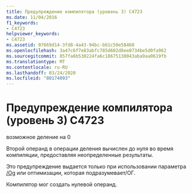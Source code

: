 ```yaml
---
title: Предупреждение компилятора (уровень 3) C4723
ms.date: 11/04/2016
f1_keywords:
- C4723
helpviewer_keywords:
- C4723
ms.assetid: 07669d14-3fd8-4a43-94bc-b61c50e58460
ms.openlocfilehash: 3a47c6f7e83abfc785d602d8ee0734be5d0fa962
ms.sourcegitcommit: 857fa6b530224fa6c18675138043aba9aa0619fb
ms.translationtype: MT
ms.contentlocale: ru-RU
ms.lasthandoff: 03/24/2020
ms.locfileid: "80174093"
---
```

# <a name="compiler-warning-level-3-c4723"></a>Предупреждение компилятора (уровень 3) C4723

возможное деление на 0

Второй операнд в операции деления вычислен до нуля во время компиляции, предоставляя неопределенные результаты.

Это предупреждение выдается только при использовании параметра [/Og](../../build/reference/og-global-optimizations.md) или оптимизации, которая подразумевает/ОГ.

Компилятор мог создать нулевой операнд.
